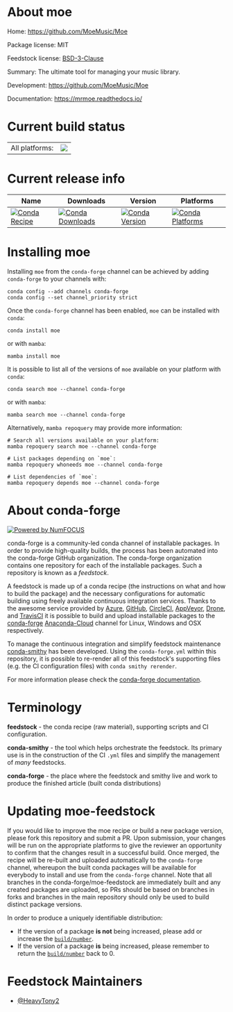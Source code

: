 About moe
=========

Home: https://github.com/MoeMusic/Moe

Package license: MIT

Feedstock license: [BSD-3-Clause](https://github.com/conda-forge/moe-feedstock/blob/main/LICENSE.txt)

Summary: The ultimate tool for managing your music library.

Development: https://github.com/MoeMusic/Moe

Documentation: https://mrmoe.readthedocs.io/

Current build status
====================


<table><tr><td>All platforms:</td>
    <td>
      <a href="https://dev.azure.com/conda-forge/feedstock-builds/_build/latest?definitionId=15326&branchName=main">
        <img src="https://dev.azure.com/conda-forge/feedstock-builds/_apis/build/status/moe-feedstock?branchName=main">
      </a>
    </td>
  </tr>
</table>

Current release info
====================

| Name | Downloads | Version | Platforms |
| --- | --- | --- | --- |
| [![Conda Recipe](https://img.shields.io/badge/recipe-moe-green.svg)](https://anaconda.org/conda-forge/moe) | [![Conda Downloads](https://img.shields.io/conda/dn/conda-forge/moe.svg)](https://anaconda.org/conda-forge/moe) | [![Conda Version](https://img.shields.io/conda/vn/conda-forge/moe.svg)](https://anaconda.org/conda-forge/moe) | [![Conda Platforms](https://img.shields.io/conda/pn/conda-forge/moe.svg)](https://anaconda.org/conda-forge/moe) |

Installing moe
==============

Installing `moe` from the `conda-forge` channel can be achieved by adding `conda-forge` to your channels with:

```
conda config --add channels conda-forge
conda config --set channel_priority strict
```

Once the `conda-forge` channel has been enabled, `moe` can be installed with `conda`:

```
conda install moe
```

or with `mamba`:

```
mamba install moe
```

It is possible to list all of the versions of `moe` available on your platform with `conda`:

```
conda search moe --channel conda-forge
```

or with `mamba`:

```
mamba search moe --channel conda-forge
```

Alternatively, `mamba repoquery` may provide more information:

```
# Search all versions available on your platform:
mamba repoquery search moe --channel conda-forge

# List packages depending on `moe`:
mamba repoquery whoneeds moe --channel conda-forge

# List dependencies of `moe`:
mamba repoquery depends moe --channel conda-forge
```


About conda-forge
=================

[![Powered by
NumFOCUS](https://img.shields.io/badge/powered%20by-NumFOCUS-orange.svg?style=flat&colorA=E1523D&colorB=007D8A)](https://numfocus.org)

conda-forge is a community-led conda channel of installable packages.
In order to provide high-quality builds, the process has been automated into the
conda-forge GitHub organization. The conda-forge organization contains one repository
for each of the installable packages. Such a repository is known as a *feedstock*.

A feedstock is made up of a conda recipe (the instructions on what and how to build
the package) and the necessary configurations for automatic building using freely
available continuous integration services. Thanks to the awesome service provided by
[Azure](https://azure.microsoft.com/en-us/services/devops/), [GitHub](https://github.com/),
[CircleCI](https://circleci.com/), [AppVeyor](https://www.appveyor.com/),
[Drone](https://cloud.drone.io/welcome), and [TravisCI](https://travis-ci.com/)
it is possible to build and upload installable packages to the
[conda-forge](https://anaconda.org/conda-forge) [Anaconda-Cloud](https://anaconda.org/)
channel for Linux, Windows and OSX respectively.

To manage the continuous integration and simplify feedstock maintenance
[conda-smithy](https://github.com/conda-forge/conda-smithy) has been developed.
Using the ``conda-forge.yml`` within this repository, it is possible to re-render all of
this feedstock's supporting files (e.g. the CI configuration files) with ``conda smithy rerender``.

For more information please check the [conda-forge documentation](https://conda-forge.org/docs/).

Terminology
===========

**feedstock** - the conda recipe (raw material), supporting scripts and CI configuration.

**conda-smithy** - the tool which helps orchestrate the feedstock.
                   Its primary use is in the construction of the CI ``.yml`` files
                   and simplify the management of *many* feedstocks.

**conda-forge** - the place where the feedstock and smithy live and work to
                  produce the finished article (built conda distributions)


Updating moe-feedstock
======================

If you would like to improve the moe recipe or build a new
package version, please fork this repository and submit a PR. Upon submission,
your changes will be run on the appropriate platforms to give the reviewer an
opportunity to confirm that the changes result in a successful build. Once
merged, the recipe will be re-built and uploaded automatically to the
`conda-forge` channel, whereupon the built conda packages will be available for
everybody to install and use from the `conda-forge` channel.
Note that all branches in the conda-forge/moe-feedstock are
immediately built and any created packages are uploaded, so PRs should be based
on branches in forks and branches in the main repository should only be used to
build distinct package versions.

In order to produce a uniquely identifiable distribution:
 * If the version of a package **is not** being increased, please add or increase
   the [``build/number``](https://docs.conda.io/projects/conda-build/en/latest/resources/define-metadata.html#build-number-and-string).
 * If the version of a package **is** being increased, please remember to return
   the [``build/number``](https://docs.conda.io/projects/conda-build/en/latest/resources/define-metadata.html#build-number-and-string)
   back to 0.

Feedstock Maintainers
=====================

* [@HeavyTony2](https://github.com/HeavyTony2/)

